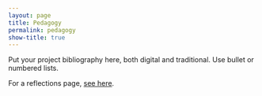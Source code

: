 ```yaml
---
layout: page
title: Pedagogy
permalink: pedagogy
show-title: true
---
```


Put your project bibliography here, both digital and traditional. Use bullet or numbered lists.

For a reflections page, [see here](https://confederate-memorials-project.readthedocs.io/en/latest/problems-encountered/).
